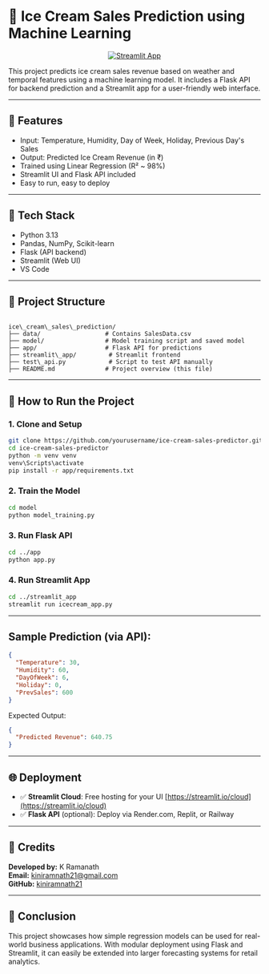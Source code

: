 # 🍦 Ice Cream Sales Prediction using Machine Learning

<p align="center">
  <a href="https://kiniramnath21-ice-cream-sales-predictor.streamlit.app/">
    <img src="https://img.shields.io/badge/Live-Demo-Streamlit-FF4B4B?style=for-the-badge&logo=streamlit&logoColor=white" alt="Streamlit App">
  </a>
</p>



This project predicts ice cream sales revenue based on weather and temporal features using a machine learning model. It includes a Flask API for backend prediction and a Streamlit app for a user-friendly web interface.

---

## 📌 Features
- Input: Temperature, Humidity, Day of Week, Holiday, Previous Day's Sales
- Output: Predicted Ice Cream Revenue (in ₹)
- Trained using Linear Regression (R² ~ 98%)
- Streamlit UI and Flask API included
- Easy to run, easy to deploy

---

## 🔧 Tech Stack
- Python 3.13
- Pandas, NumPy, Scikit-learn
- Flask (API backend)
- Streamlit (Web UI)
- VS Code

---

## 📁 Project Structure
```

ice\_cream\_sales\_prediction/
├── data/                  # Contains SalesData.csv
├── model/                 # Model training script and saved model
├── app/                   # Flask API for predictions
├── streamlit\_app/         # Streamlit frontend
├── test\_api.py            # Script to test API manually
├── README.md              # Project overview (this file)

````

---

## 🚀 How to Run the Project

### 1. Clone and Setup

```bash
git clone https://github.com/yourusername/ice-cream-sales-predictor.git
cd ice-cream-sales-predictor
python -m venv venv
venv\Scripts\activate
pip install -r app/requirements.txt
````

### 2. Train the Model

```bash
cd model
python model_training.py
```

### 3. Run Flask API

```bash
cd ../app
python app.py
```

### 4. Run Streamlit App

```bash
cd ../streamlit_app
streamlit run icecream_app.py
```

---

## Sample Prediction (via API):

```json
{
  "Temperature": 30,
  "Humidity": 60,
  "DayOfWeek": 6,
  "Holiday": 0,
  "PrevSales": 600
}
```

Expected Output:

```json
{
  "Predicted Revenue": 640.75
}
```

---

## 🌐 Deployment

* ✅ **Streamlit Cloud**: Free hosting for your UI [https://streamlit.io/cloud](https://streamlit.io/cloud)
* ✅ **Flask API** (optional): Deploy via Render.com, Replit, or Railway

---

## 🧾 Credits

**Developed by:** K Ramanath  
**Email:** [kiniramnath21@gmail.com](mailto:kiniramnath21@gmail.com)  
**GitHub:** [kiniramnath21](https://github.com/kiniramnath21)

---

## 🏁 Conclusion

This project showcases how simple regression models can be used for real-world business applications. With modular deployment using Flask and Streamlit, it can easily be extended into larger forecasting systems for retail analytics.

```


